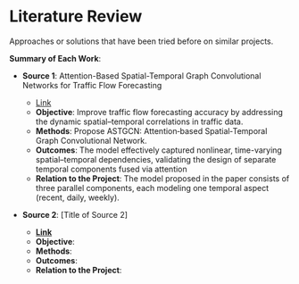 # Literature Review

Approaches or solutions that have been tried before on similar projects.

**Summary of Each Work**:

- **Source 1**: Attention-Based Spatial-Temporal Graph Convolutional Networks for Traffic Flow Forecasting

  - [Link](AGCNT.pdf) 
  - **Objective**: Improve traffic flow forecasting accuracy by addressing the dynamic spatial–temporal correlations in traffic data.
  - **Methods**: Propose ASTGCN: Attention‑based Spatial‑Temporal Graph Convolutional Network.
  - **Outcomes**: The model effectively captured nonlinear, time-varying spatial–temporal dependencies, validating the design of separate temporal components fused via attention
  - **Relation to the Project**: The model proposed in the paper consists of three parallel components, each modeling one temporal aspect (recent, daily, weekly). 

- **Source 2**: [Title of Source 2]

  - **[Link]()**
  - **Objective**:
  - **Methods**:
  - **Outcomes**:
  - **Relation to the Project**:

